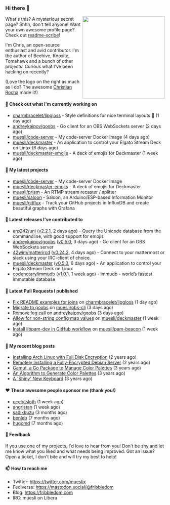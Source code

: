 ### Hi there 👋

<img align="right" src="https://raw.githubusercontent.com/muesli/muesli/master/assets/termenv.png" width="260">

What's this? A mysterious secret page? Shhh, don't tell anyone!
Want your own awesome profile page? Check out [readme-scribe](https://github.com/muesli/readme-scribe)!

I'm Chris, an open-source enthusiast and avid contributor. I'm the author of Beehive, Knoxite, Tomahawk and a bunch
of other projects. Curious what I've been hacking on recently?

(Love the logo on the right as much as I do? The awesome [Christian Rocha](https://github.com/meowgorithm/) made it!)

#### 👷 Check out what I'm currently working on

- [charmbracelet/lipgloss](https://github.com/charmbracelet/lipgloss) - Style definitions for nice terminal layouts 👄 (1 day ago)
- [andreykaipov/goobs](https://github.com/andreykaipov/goobs) - Go client for an OBS WebSockets server (2 days ago)
- [muesli/code-server](https://github.com/muesli/code-server) - My code-server Docker image (4 days ago)
- [muesli/deckmaster](https://github.com/muesli/deckmaster) - An application to control your Elgato Stream Deck on Linux (6 days ago)
- [muesli/deckmaster-emojis](https://github.com/muesli/deckmaster-emojis) - A deck of emojis for Deckmaster (1 week ago)

#### 🌱 My latest projects

- [muesli/code-server](https://github.com/muesli/code-server) - My code-server Docker image
- [muesli/deckmaster-emojis](https://github.com/muesli/deckmaster-emojis) - A deck of emojis for Deckmaster
- [muesli/prism](https://github.com/muesli/prism) - An RTMP stream recaster / splitter
- [muesli/saloon](https://github.com/muesli/saloon) - Saloon, an Arduino/ESP-based Information Monitor
- [muesli/gitflux](https://github.com/muesli/gitflux) - Track your GitHub projects in InfluxDB and create beautiful graphs with Grafana

#### 🔭 Latest releases I've contributed to

- [arp242/uni](https://github.com/arp242/uni) ([v2.2.1](https://github.com/arp242/uni/releases/tag/v2.2.1), 2 days ago) - Query the Unicode database from the commandline, with good support for emojis
- [andreykaipov/goobs](https://github.com/andreykaipov/goobs) ([v0.5.0](https://github.com/andreykaipov/goobs/releases/tag/v0.5.0), 3 days ago) - Go client for an OBS WebSockets server
- [42wim/matterircd](https://github.com/42wim/matterircd) ([v0.24.2](https://github.com/42wim/matterircd/releases/tag/v0.24.2), 4 days ago) - Connect to your mattermost or slack using your IRC-client of choice.
- [muesli/deckmaster](https://github.com/muesli/deckmaster) ([v0.5.0](https://github.com/muesli/deckmaster/releases/tag/v0.5.0), 6 days ago) - An application to control your Elgato Stream Deck on Linux
- [codenotary/immudb](https://github.com/codenotary/immudb) ([v1.0.1](https://github.com/codenotary/immudb/releases/tag/v1.0.1), 1 week ago) - immudb - world’s fastest immutable database

#### 🔨 Latest Pull Requests I published

- [Fix README examples for joins](https://github.com/charmbracelet/lipgloss/pull/35) on [charmbracelet/lipgloss](https://github.com/charmbracelet/lipgloss) (1 day ago)
- [Migrate to goobs](https://github.com/muesli/obs-cli/pull/8) on [muesli/obs-cli](https://github.com/muesli/obs-cli) (3 days ago)
- [Remove log call](https://github.com/andreykaipov/goobs/pull/9) on [andreykaipov/goobs](https://github.com/andreykaipov/goobs) (3 days ago)
- [Allow for non-string config map values](https://github.com/muesli/deckmaster/pull/32) on [muesli/deckmaster](https://github.com/muesli/deckmaster) (1 week ago)
- [Install libpam-dev in GitHub workflow](https://github.com/muesli/pam-beacon/pull/8) on [muesli/pam-beacon](https://github.com/muesli/pam-beacon) (1 week ago)

#### 📜 My recent blog posts

- [Installing Arch Linux with Full Disk Encryption](https://fribbledom.com/posts/encrypted-arch-install/) (2 years ago)
- [Remotely Installing a Fully-Encrypted Debian Server](https://fribbledom.com/posts/encrypted-remote-debian-install/) (2 years ago)
- [Gamut, a Go Package to Manage Color Palettes](https://fribbledom.com/posts/gamut-package-to-handle-color-palettes/) (3 years ago)
- [An Algorithm to Generate Color Palettes](https://fribbledom.com/posts/an-algorithm-to-generate-color-palettes/) (3 years ago)
- [A &#39;Shiny&#39; New Keyboard](https://fribbledom.com/posts/a-shiny-new-keyboard/) (3 years ago)

#### ❤️ These awesome people sponsor me (thank you!)

- [ocelotsloth](https://github.com/ocelotsloth) (1 week ago)
- [angristan](https://github.com/angristan) (1 week ago)
- [sadikkuzu](https://github.com/sadikkuzu) (3 months ago)
- [benleb](https://github.com/benleb) (7 months ago)
- [hugomd](https://github.com/hugomd) (7 months ago)

#### 💬 Feedback

If you use one of my projects, I'd love to hear from you! Don't be shy and let me know what you liked
and what needs being improved. Got an issue? Open a ticket, I don't bite and will try my best to help!

#### 📫 How to reach me

- Twitter: https://twitter.com/mueslix
- Fediverse: https://mastodon.social/@fribbledom
- Blog: https://fribbledom.com
- IRC: muesli on Libera
